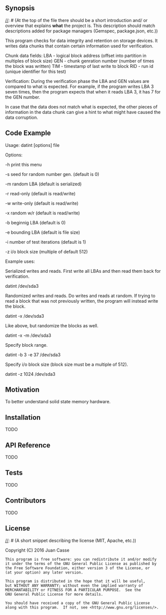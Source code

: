 ## Synopsis

[//]: # (At the top of the file there should be a short introduction and/ or overview that explains **what** the project is. This description should match descriptions added for package managers (Gemspec, package.json, etc.))

This program checks for data integrity and retention on storage devices.
It writes data chunks that contain certain information used for verification.

Chunk data fields:
LBA - logical block address (offset into partition in multiples of block size)
GEN - chunk genration number (number of times the block was written)
TIM - timestamp of last write to block
RID - run id (unique identifier for this test)

Verification:
During the verification phase the LBA and GEN values are compared to what is
expected. For example, if the program writes LBA 3 seven times, then the
program expects that when it reads LBA 3, it has 7 for the GEN number.

In case that the data does not match what is expected, the other pieces of
information in the data chunk can give a hint to what might have caused the
data corruption.

## Code Example

[//]: # (Show what the library does as concisely as possible, developers should be able to figure out **how** your project solves their problem by looking at the code example. Make sure the API you are showing off is obvious, and that your code is short and concise.)

Usage:
 datint [options] file

Options:

 -h            print this menu

 -s            seed for random number gen. (default is 0)

 -m            random LBA (default is serialized)

 -r            read-only (default is read/write)

 -w            write-only (default is read/write)

 -x            random w/r (default is read/write)

 -b <number>   beginnig LBA (default is 0)

 -e <number>   bounding LBA (default is file size)

 -i <number>   number of test iterations (default is 1)

 -z <number>   i/o block size (multiple of default 512)

Example uses:

Serialized writes and reads. First write all LBAs and then read them back for
verification.

datint /dev/sda3

Randomized writes and reads. Do writes and reads at random. If trying to read
a block that was not previously written, the program will instead write the
block.

datint -x /dev/sda3

Like above, but randomize the blocks as well.

datint -x -m /dev/sda3

Specify block range.

datint -b 3 -e 37 /dev/sda3

Specify i/o block size (block size must be a multiple of 512).

datint -z 1024 /dev/sda3

## Motivation

[//]: # (A short description of the motivation behind the creation and maintenance of the project. This should explain **why** the project exists.)

To better understand solid state memory hardware.

## Installation

[//]: # (Provide code examples and explanations of how to get the project.)

TODO

## API Reference

[//]: # (Depending on the size of the project, if it is small and simple enough the reference docs can be added to the README. For medium size to larger projects it is important to at least provide a link to where the API reference docs live.)

TODO

## Tests

[//]: # (Describe and show how to run the tests with code examples.)

TODO

## Contributors

[//]: # (Let people know how they can dive into the project, include important links to things like issue trackers, irc, twitter accounts if applicable.)

TODO

## License

[//]: # (A short snippet describing the license (MIT, Apache, etc.))

[//]: # (http://choosealicense.com/)

Copyright (C) 2016 Juan Casse

    This program is free software: you can redistribute it and/or modify
    it under the terms of the GNU General Public License as published by
    the Free Software Foundation, either version 3 of the License, or
    (at your option) any later version.

    This program is distributed in the hope that it will be useful,
    but WITHOUT ANY WARRANTY; without even the implied warranty of
    MERCHANTABILITY or FITNESS FOR A PARTICULAR PURPOSE.  See the
    GNU General Public License for more details.

    You should have received a copy of the GNU General Public License
    along with this program.  If not, see <http://www.gnu.org/licenses/>.

